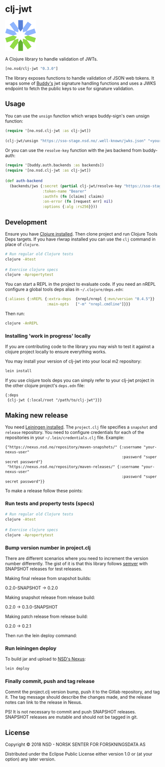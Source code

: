 # clj-jwt

![clj-jwt logo](./clj-jwt.png)

A Clojure library to handle validation of JWTs.

```clojure
[no.nsd/clj-jwt "0.3.0"]
```

The library exposes functions to handle validation of JSON web tokens. It wraps
some of [Buddy's](https://funcool.github.io/buddy-sign/latest/) jwt signature
handling functions and uses a JWKS endpoint to fetch the public keys to use for
signature validation.

## Usage

You can use the `unsign` function which wraps buddy-sign's own unsign function:

```clojure
(require '[no.nsd.clj-jwt :as clj-jwt])

(clj-jwt/unsign "https://sso-stage.nsd.no/.well-known/jwks.json" "<your-token-here>")
```

Or you can use the `resolve-key` function with the  jws backend from
buddy-auth:

```clojure
(require '[buddy.auth.backends :as backends])
(require '[no.nsd.clj-jwt :as clj-jwt])

(def auth-backend
  (backends/jws {:secret (partial clj-jwt/resolve-key "https://sso-stage.nsd.no/.well-known/jwks.json")
                 :token-name "Bearer"
                 :authfn (fn [claims] claims)
                 :on-error (fn [request err] nil)
                 :options {:alg :rs256}}))
```

## Development

Ensure you have [Clojure installed](https://clojure.org/guides/getting_started).
Then clone project and run Clojure Tools Deps targets.  If you have rlwrap
installed you can use the `clj` command in place of `clojure`.

```bash
# Run regular old Clojure tests
clojure -Atest

# Exercise clojure specs
clojure -Apropertytest
```

You can start a REPL in the project to evaluate code. If you need an nREPL configure
a global tools deps alias in `~/.clojure/deps.edn`:

```clojure
{:aliases {:nREPL {:extra-deps  {nrepl/nrepl {:mvn/version "0.4.5"}}
                   :main-opts   ["-m" "nrepl.cmdline"]}}}
```

Then run:

```bash
clojure -AnREPL
```

### Installing 'work in progress' locally

If you are contributing code to the library you may wish to test it against a
clojure project locally to ensure everything works.

You may install your version of clj-jwt into your local m2 repository:

```bash
lein install
```

If you use clojure tools deps you can simply refer to your clj-jwt project in
the other clojure project's `deps.edn` file:

```edn
{:deps
 {clj-jwt {:local/root "/path/to/clj-jwt"}}}
```

## Making new release

You need [Leiningen installed](https://leiningen.org/#install). The
`project.clj` file specifies a `snapshot` and `release` repository. You need to
configure credentials for each of the repositories in your
`~/.lein/credentials.clj` file. Example:

```edn
{"https://nexus.nsd.no/repository/maven-snapshots/" {:username "your-nexus-user"
                                                     :password "super secret password"}
 "https://nexus.nsd.no/repository/maven-releases/" {:username "your-nexus-user"
                                                     :password "super secret password"}}
```

To make a release follow these points:

### Run tests and property tests (specs)

```bash
# Run regular old Clojure tests
clojure -Atest

# Exercise clojure specs
clojure -Apropertytest
```

### Bump version number in project.clj

There are different scenarios where you need to increment the version number
differently. The gist of it is that this library follows
[semver](https://semver.org/) with SNAPSHOT releases for test releases.

Making final release from snapshot builds:

0.2.0-SNAPSHOT -> 0.2.0

Making snapshot release from release build:

0.2.0 -> 0.3.0-SNAPSHOT

Making patch release from release build:

0.2.0 -> 0.2.1

Then run the lein deploy command:

### Run leiningen deploy

To build jar and upload to [NSD's Nexus](https://nexus.nsd.no):

```bash
lein deploy
```

### Finally commit, push and tag release

Commit the project.clj version bump, push it to the Gitlab repository, and tag
it. The tag message should describe the changes made, and the release notes can
link to the release in Nexus.

PS! It is not necessary to commit and push SNAPSHOT releases. SNAPSHOT releases
are mutable and should not be tagged in git.

## License

Copyright © 2018 NSD - NORSK SENTER FOR FORSKNINGSDATA AS

Distributed under the Eclipse Public License either version 1.0 or (at
your option) any later version.
